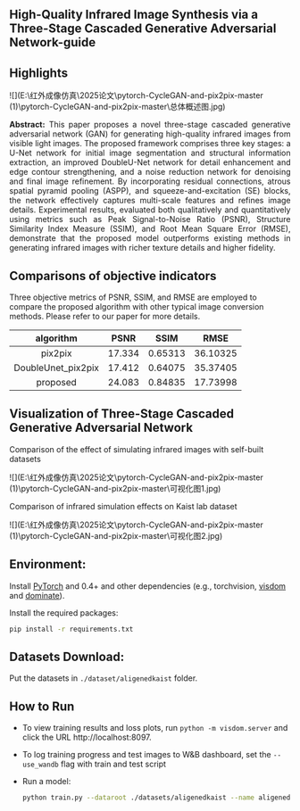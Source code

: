 ## High-Quality Infrared Image Synthesis via a Three-Stage Cascaded Generative Adversarial Network-guide

## Highlights

![](E:\红外成像仿真\2025论文\pytorch-CycleGAN-and-pix2pix-master (1)\pytorch-CycleGAN-and-pix2pix-master\总体概述图.jpg)

**<p align="justify"> Abstract:** This paper proposes a novel three-stage cascaded generative adversarial network (GAN) for generating high-quality infrared images from visible light images. The proposed framework comprises three key stages: a U-Net network for initial image segmentation and structural information extraction, an improved DoubleU-Net network for detail enhancement and edge contour strengthening, and a noise reduction network for denoising and final image refinement. By incorporating residual connections, atrous spatial pyramid pooling (ASPP), and squeeze-and-excitation (SE) blocks, the network effectively captures multi-scale features and refines image details. Experimental results, evaluated both qualitatively and quantitatively using metrics such as Peak Signal-to-Noise Ratio (PSNR), Structure Similarity Index Measure (SSIM), and Root Mean Square Error (RMSE), demonstrate that the proposed model outperforms existing methods in generating infrared images with richer texture details and higher fidelity. 

## Comparisons of objective indicators

Three objective metrics of PSNR, SSIM, and RMSE are employed to compare the proposed algorithm with other typical image conversion methods. Please refer to our paper for more details.

|     algorithm      |  PSNR  |  SSIM   |   RMSE   |
| :----------------: | :----: | :-----: | :------: |
|      pix2pix       | 17.334 | 0.65313 | 36.10325 |
| DoubleUnet_pix2pix | 17.412 | 0.64075 | 35.37405 |
|      proposed      | 24.083 | 0.84835 | 17.73998 |

## Visualization of Three-Stage  Cascaded Generative Adversarial Network

Comparison of the effect of simulating infrared images with self-built datasets

![](E:\红外成像仿真\2025论文\pytorch-CycleGAN-and-pix2pix-master (1)\pytorch-CycleGAN-and-pix2pix-master\可视化图1.jpg)

Comparison of infrared simulation effects on Kaist lab dataset

![](E:\红外成像仿真\2025论文\pytorch-CycleGAN-and-pix2pix-master (1)\pytorch-CycleGAN-and-pix2pix-master\可视化图2.jpg)

## Environment:

Install [PyTorch](http://pytorch.org) and 0.4+ and other dependencies (e.g., torchvision, [visdom](https://github.com/facebookresearch/visdom) and [dominate](https://github.com/Knio/dominate)).

Install the required packages:

```bash
pip install -r requirements.txt
```

## Datasets Download:

Put the datasets in `./dataset/aligenedkaist` folder.

## How to Run

- To view training results and loss plots, run `python -m visdom.server` and click the URL http://localhost:8097.

- To log training progress and test images to W&B dashboard, set the `--use_wandb` flag with train and test script

- Run a model:

  ```bash
  python train.py --dataroot ./datasets/aligenedkaist --name aligenedkaist_pix2pix --model pix2pix --direction BtoATrain a model
  ```